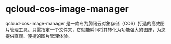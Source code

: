 # qcloud-cos-image-manager
qcloud-cos-image-manager 是一款专为腾讯云对象存储（COS）打造的高效图片管理工具。只需指定一个文件夹，它就能瞬间将其转化为功能强大的图床，为您提供直观、便捷的图片管理体验。
